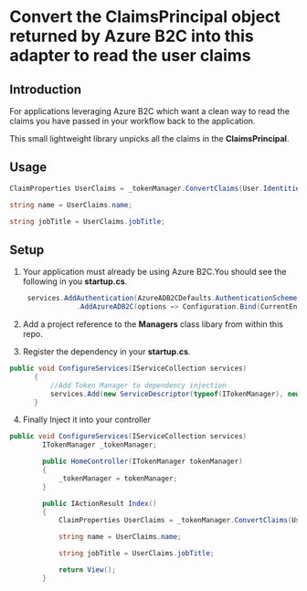 # Convert the ClaimsPrincipal object returned by Azure B2C into this adapter to read the user claims

## Introduction  

<p>For applications leveraging Azure B2C which want a clean way to read the claims you have passed in your workflow back to the application. </p>
<p>This small lightweight library unpicks all the claims in the <b>ClaimsPrincipal</b>.</p>

## Usage   

```C#
ClaimProperties UserClaims = _tokenManager.ConvertClaims(User.Identities.FirstOrDefault().Claims);

string name = UserClaims.name;

string jobTitle = UserClaims.jobTitle;
```

## Setup   

1. Your application must already be using Azure B2C.You should see the following in you <b>startup.cs</b>.
   ```C#
    services.AddAuthentication(AzureADB2CDefaults.AuthenticationScheme)
                .AddAzureADB2C(options => Configuration.Bind(CurrentEnvironment.IsDevelopment() ? "AzureAdB2CDev" : "AzureAdB2C", options));
    ```
    
2. Add a project reference to the <b>Managers</b> class libary from within this repo.  
3. Register the dependency in your <b>startup.cs</b>. 
  ```C#
public void ConfigureServices(IServiceCollection services)
        {
            //Add Token Manager to dependency injection 
            services.Add(new ServiceDescriptor(typeof(ITokenManager), new TokenManager()));
        }
  ```
    
4. Finally Inject it into your controller 
```C#
public void ConfigureServices(IServiceCollection services)
        ITokenManager _tokenManager;

        public HomeController(ITokenManager tokenManager)
        {
            _tokenManager = tokenManager;
        }

        public IActionResult Index()
        {
            ClaimProperties UserClaims = _tokenManager.ConvertClaims(User.Identities.FirstOrDefault().Claims);

            string name = UserClaims.name;

            string jobTitle = UserClaims.jobTitle;

            return View();
        }
   
